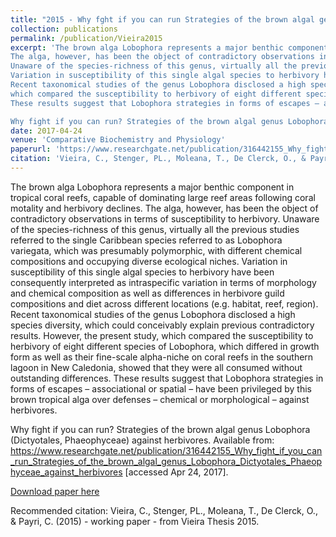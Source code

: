 ```yaml
---
title: "2015 - Why fght if you can run Strategies of the brown algal genus Lobophora (Dictyotales, Phaeophyceae) against herbivores. "
collection: publications
permalink: /publication/Vieira2015
excerpt: 'The brown alga Lobophora represents a major benthic component in tropical coral reefs, capable of dominating large reef areas following coral motality and herbivory declines. 
The alga, however, has been the object of contradictory observations in terms of susceptibility to herbivory. 
Unaware of the species-richness of this genus, virtually all the previous studies referred to the single Caribbean species referred to as Lobophora variegata, which was presumably polymorphic, with different chemical compositions and occupying diverse ecological niches. 
Variation in susceptibility of this single algal species to herbivory have been consequently interpreted as intraspecific variation in terms of morphology and chemical composition as well as differences in herbivore guild compositions and diet across different locations (e.g. habitat, reef, region). 
Recent taxonomical studies of the genus Lobophora disclosed a high species diversity, which could conceivably explain previous contradictory results. However, the present study, 
which compared the susceptibility to herbivory of eight different species of Lobophora, which differed in growth form as well as their fine-scale alpha-niche on coral reefs in the southern lagoon in New Caledonia, showed that they were all consumed without outstanding differences. 
These results suggest that Lobophora strategies in forms of escapes – associational or spatial – have been privileged by this brown tropical alga over defenses – chemical or morphological – against herbivores. 

Why fight if you can run? Strategies of the brown algal genus Lobophora (Dictyotales, Phaeophyceae) against herbivores. Available from: https://www.researchgate.net/publication/316442155_Why_fight_if_you_can_run_Strategies_of_the_brown_algal_genus_Lobophora_Dictyotales_Phaeophyceae_against_herbivores [accessed Apr 24, 2017].'
date: 2017-04-24
venue: 'Comparative Biochemistry and Physiology'
paperurl: 'https://www.researchgate.net/publication/316442155_Why_fight_if_you_can_run_Strategies_of_the_brown_algal_genus_Lobophora_Dictyotales_Phaeophyceae_against_herbivores'
citation: 'Vieira, C., Stenger, PL., Moleana, T., De Clerck, O., & Payri, C. (2015) - working paper - from Vieira Thesis 2015'
---
```

The brown alga Lobophora represents a major benthic component in tropical coral reefs, capable of dominating large reef areas following coral motality and herbivory declines. The alga, however, has been the object of contradictory observations in terms of susceptibility to herbivory. 
Unaware of the species-richness of this genus, virtually all the previous studies referred to the single Caribbean species referred to as Lobophora variegata, which was presumably polymorphic, with different chemical compositions and occupying diverse ecological niches. 
Variation in susceptibility of this single algal species to herbivory have been consequently interpreted as intraspecific variation in terms of morphology and chemical composition as well as differences in herbivore guild compositions and diet across different locations (e.g. habitat, reef, region). Recent taxonomical studies of the genus Lobophora disclosed a high species diversity, which could conceivably explain previous contradictory results. However, the present study, which compared the susceptibility to herbivory of eight different species of Lobophora, which differed in growth form as well as their fine-scale alpha-niche on coral reefs in the southern lagoon in New Caledonia, showed that they were all consumed without outstanding differences. These results suggest that Lobophora strategies in forms of escapes – associational or spatial – have been privileged by this brown tropical alga over defenses – chemical or morphological – against herbivores. 

Why fight if you can run? Strategies of the brown algal genus Lobophora (Dictyotales, Phaeophyceae) against herbivores. Available from: https://www.researchgate.net/publication/316442155_Why_fight_if_you_can_run_Strategies_of_the_brown_algal_genus_Lobophora_Dictyotales_Phaeophyceae_against_herbivores [accessed Apr 24, 2017].

[Download paper here](https://www.researchgate.net/publication/316442155_Why_fight_if_you_can_run_Strategies_of_the_brown_algal_genus_Lobophora_Dictyotales_Phaeophyceae_against_herbivores)

Recommended citation: Vieira, C., Stenger, PL., Moleana, T., De Clerck, O., & Payri, C. (2015) - working paper - from Vieira Thesis 2015.